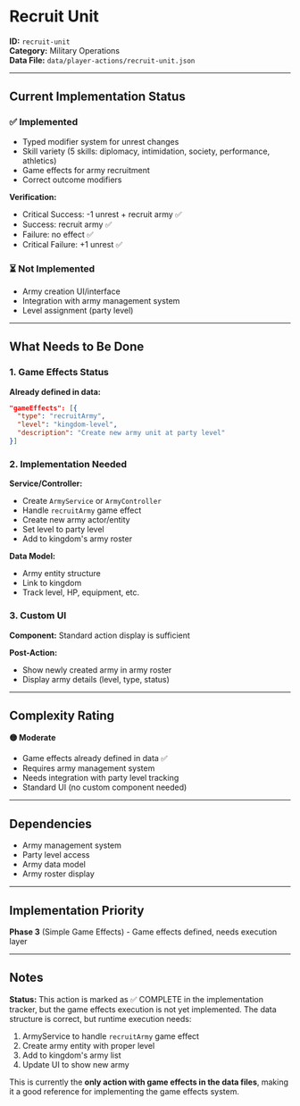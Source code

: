# Recruit Unit

**ID:** `recruit-unit`  
**Category:** Military Operations  
**Data File:** `data/player-actions/recruit-unit.json`

---

## Current Implementation Status

### ✅ Implemented
- Typed modifier system for unrest changes
- Skill variety (5 skills: diplomacy, intimidation, society, performance, athletics)
- Game effects for army recruitment
- Correct outcome modifiers

**Verification:**
- Critical Success: -1 unrest + recruit army ✅
- Success: recruit army ✅
- Failure: no effect ✅
- Critical Failure: +1 unrest ✅

### ⏳ Not Implemented
- Army creation UI/interface
- Integration with army management system
- Level assignment (party level)

---

## What Needs to Be Done

### 1. Game Effects Status
**Already defined in data:**
```json
"gameEffects": [{
  "type": "recruitArmy",
  "level": "kingdom-level",
  "description": "Create new army unit at party level"
}]
```

### 2. Implementation Needed
**Service/Controller:**
- Create `ArmyService` or `ArmyController`
- Handle `recruitArmy` game effect
- Create new army actor/entity
- Set level to party level
- Add to kingdom's army roster

**Data Model:**
- Army entity structure
- Link to kingdom
- Track level, HP, equipment, etc.

### 3. Custom UI
**Component:** Standard action display is sufficient

**Post-Action:**
- Show newly created army in army roster
- Display army details (level, type, status)

---

## Complexity Rating

**🟡 Moderate**
- Game effects already defined in data ✅
- Requires army management system
- Needs integration with party level tracking
- Standard UI (no custom component needed)

---

## Dependencies

- Army management system
- Party level access
- Army data model
- Army roster display

---

## Implementation Priority

**Phase 3** (Simple Game Effects) - Game effects defined, needs execution layer

---

## Notes

**Status:** This action is marked as ✅ COMPLETE in the implementation tracker, but the game effects execution is not yet implemented. The data structure is correct, but runtime execution needs:

1. ArmyService to handle `recruitArmy` game effect
2. Create army entity with proper level
3. Add to kingdom's army list
4. Update UI to show new army

This is currently the **only action with game effects in the data files**, making it a good reference for implementing the game effects system.
